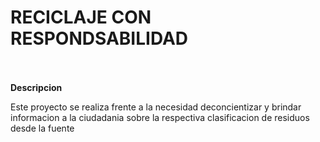 <h1>RECICLAJE CON RESPONDSABILIDAD</h1>
<br><br><b>Descripcion</b>
<p>Este proyecto se realiza frente a la necesidad deconcientizar y brindar informacion a la ciudadania sobre la respectiva clasificacion de residuos desde la fuente</p>
